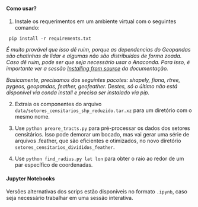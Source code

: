 #### Como usar?

1. Instale os requerimentos em um ambiente virtual com o seguintes comando:

```
 pip install -r requirements.txt
```

_É muito provável que isso dê ruim, porque as dependencias do Geopandas são chatinhas de lidar e algumas não são distribuídas de forma zoada. Caso dê ruim, pode ser que seja necessário usar o Anaconda. Para isso, é importante ver a sessão [Installing from source](https://geopandas.org/install.html#installing-from-source) da documentação._

_Basicamente, precisamos dos seguintes pacotes: shapely, fiona, rtree, pygeos, geopandas, feather, geofeather. Destes, só o último não está disponível via conda install e precisa ser instalado via pip._  

2. Extraia os componentes do arquivo `data/setores_censitarios_shp_reduzido.tar.xz` para um diretório com o mesmo nome.

3. Use ```python preare_tracts.py``` para pré-processar os dados dos setores censitários. Isso pode demorar um bocado, mas vai gerar uma série de arquivos .feather, que são eficientes e otimizados, no novo diretório `setores_censitarios_divididos_feather`.

4. Use ```python find_radius.py lat lon``` para obter o raio ao redor de um par específico de coordenadas.

#### Jupyter Notebooks

Versões alternativas dos scrips estão disponíveis no formato `.ipynb`, caso seja necessário trabalhar em uma sessão interativa.